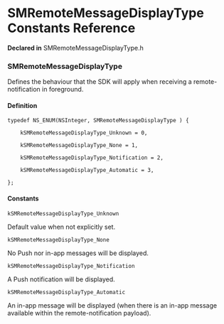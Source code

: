 # SMRemoteMessageDisplayType Constants Reference

**Declared in** SMRemoteMessageDisplayType.h  

### SMRemoteMessageDisplayType

Defines the behaviour that the SDK will apply when receiving a remote-notification in foreground.

#### Definition
    typedef NS_ENUM(NSInteger, SMRemoteMessageDisplayType ) {   
        
        kSMRemoteMessageDisplayType_Unknown = 0,
        
        kSMRemoteMessageDisplayType_None = 1,
        
        kSMRemoteMessageDisplayType_Notification = 2,
        
        kSMRemoteMessageDisplayType_Automatic = 3,
        
    };

#### Constants

<a name="" title="kSMRemoteMessageDisplayType_Unknown"></a><code>kSMRemoteMessageDisplayType_Unknown</code>

Default value when not explicitly set.

<a name="" title="kSMRemoteMessageDisplayType_None"></a><code>kSMRemoteMessageDisplayType_None</code>

No Push nor in-app messages will be displayed.

<a name="" title="kSMRemoteMessageDisplayType_Notification"></a><code>kSMRemoteMessageDisplayType_Notification</code>

A Push notification will be displayed.

<a name="" title="kSMRemoteMessageDisplayType_Automatic"></a><code>kSMRemoteMessageDisplayType_Automatic</code>

An in-app message will be displayed (when there is an in-app message available within the remote-notification payload).

